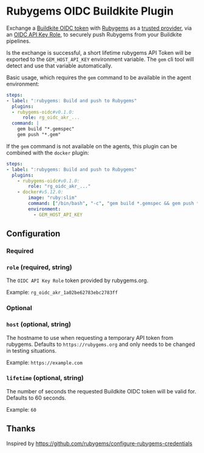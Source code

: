 # Rubygems OIDC Buildkite Plugin

Exchange a [Buildkite OIDC token] with [Rubygems] as a [trusted provider], via an [OIDC API Key Role], to securely push Rubygems from your Buildkite pipelines.

Is the exchange is successful, a short lifetime rubygems API Token will be
exported to the `GEM_HOST_API_KEY` environment variable. The `gem` cli tool
will detect and use that variable automatically.

Basic usage, which requires the `gem` command to be available in the agent environment:

```yaml
steps:
- label: ":rubygems: Build and push to Rubygems"
  plugins:
  - rubygems-oidc#v0.1.0:
      role: rg_oidc_akr_...
  command: |
    gem build "*.gemspec"
    gem push "*.gem"
```

If the `gem` command is not available on the agents, this plugin can be combined with the `docker` plugin:

```yaml
steps:
- label: ":rubygems: Build and push to Rubygems"
  plugins:
    - rubygems-oidc#v0.1.0:
        role: "rg_oidc_akr_..."
    - docker#v5.12.0:
        image: "ruby:slim"
        command: ["/bin/bash", "-c", "gem build *.gemspec && gem push *.gem"]
        environment:
          - GEM_HOST_API_KEY
```

[Buildkite OIDC token]: https://buildkite.com/docs/agent/v3/cli-oidc
[Rubygems]: https://rubygems.org
[trusted provider]: https://rubygems.org/profile/oidc/providers/2
[OIDC API Key Role]: https://rubygems.org/profile/oidc/api_key_roles

## Configuration

### Required

### `role` (required, string)

The `OIDC API Key Role` token provided by rubygems.org.

Example: `rg_oidc_akr_1a02be62783ebc2783ff`

### Optional

### `host` (optional, string)

The hostname to use when requesting a temporary API token from rubygems. Defaults to `https://rubygems.org` and only needs to be changed in testing situations.

Example: `https://example.com`

### `lifetime` (optional, string)

The number of seconds the requested Buildkite OIDC token will be valid for. Defaults to 60 seconds.

Example: `60`

## Thanks

Inspired by https://github.com/rubygems/configure-rubygems-credentials

